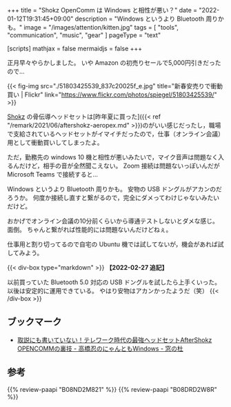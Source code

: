 +++
title = "Shokz OpenComm は Windows と相性が悪い？"
date =  "2022-01-12T19:31:45+09:00"
description = "Windows というより Bluetooth 周りかも。"
image = "/images/attention/kitten.jpg"
tags = [ "tools", "communication", "music", "gear" ]
pageType = "text"

[scripts]
  mathjax = false
  mermaidjs = false
+++

正月早々やらかしました。
いや Amazon の初売りセールで5,000円引きだったので...

{{< fig-img src="./51803425539_837c20025f_e.jpg" title="新春安売りで衝動買い | Flickr" link="https://www.flickr.com/photos/spiegel/51803425539/" >}}

[Shokz] の骨伝導ヘッドセットは[昨年夏に買った]({{< ref "/remark/2021/06/aftershokz-aeropex.md" >}})のがいい感じだったし，職場で支給されているヘッドセットがイマイチだったので，仕事（オンライン会議）用として衝動買いしてしまったよ。

ただ，勤務先の windows 10 機と相性が悪いみたいで，マイク音声は問題なく入るんだけど，相手の音が全然聞こえない。
Zoom 接続は問題ないっぽいんだが Microsoft Teams で接続すると...

Windows というより Bluetooth 周りかも。
安物の USB ドングルがアカンのだろうか。
何度か接続し直すと繋がるので，完全にダメってわけじゃないみたいだけど。

おかげでオンライン会議の10分前くらいから導通テストしないとダメな感じ。
面倒。
ちゃんと繋がれば性能的には問題ないんだけどねぇ。

仕事用と割り切ってるので自宅の Ubuntu 機では試してないが，機会があれば試してみよう。

{{< div-box type="markdown" >}}
**【2022-02-27 追記】**

以前買っていた Bluetooth 5.0 対応の USB ドングルを試したら上手くいった。
以後は安定的に運用できている。
やはり安物はアカンかったようだ（笑）
{{< /div-box >}}

## ブックマーク

- [取説にも書いていない！テレワーク時代の最強ヘッドセットAfterShokz OPENCOMMの裏技 - 高橋忍のにゃんともWindows - 窓の杜](https://forest.watch.impress.co.jp/docs/serial/nyanwin/1297520.html)

[Shokz]:https://shokz.com/ "Shokz Official | The Professional Bone Conduction Headphones Pioneer"

## 参考

{{% review-paapi "B08ND2M821" %}} <!-- Shokz OpenComm -->
{{% review-paapi "B08DRD2W8R" %}} <!-- Bluetooth 5.0 USB アダプタ -->
